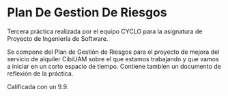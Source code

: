 # Plan De Gestion De Riesgos

Tercera práctica realizada por el equipo CYCLO para la asignatura de Proyecto de Ingeniería de Software.

Se compone del Plan de Gestión de Riesgos para el proyecto de mejora del servicio de alquiler CibiUAM sobre el que estamos trabajando y que vamos a iniciar en un corto espacio de tiempo. Contiene tambíen un documento de reflexión de la práctica.

Calificada con un 9.9.

